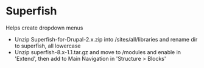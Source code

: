 # Superfish

Helps create dropdown menus

 * Unzip Superfish-for-Drupal-2.x.zip into /sites/all/libraries and rename dir to superfish, all lowercase
 * Unzip superfish-8.x-1.1.tar.gz and move to /modules and enable in 'Extend', then add to Main Navigation in 'Structure > Blocks'
